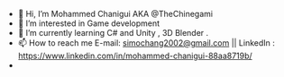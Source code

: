 - 👋 Hi, I’m Mohammed Chanigui AKA @TheChinegami
- 👀 I’m interested in Game development
- 🌱 I’m currently learning C# and Unity , 3D Blender .
- 📫 How to reach me E-mail: simochang2002@gmail.com || LinkedIn : https://www.linkedin.com/in/mohammed-chanigui-88aa8719b/
- 

<!---
TheChinegami/TheChinegami is a ✨ special ✨ repository because its `README.md` (this file) appears on your GitHub profile.
You can click the Preview link to take a look at your changes.
--->
